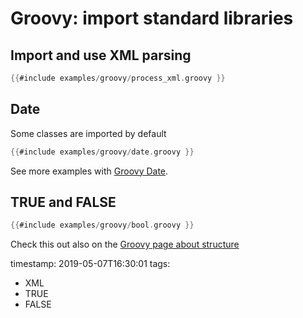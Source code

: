 # Groovy: import standard libraries


## Import and use XML parsing

```groovy
{{#include examples/groovy/process_xml.groovy }}
```

## Date

Some classes are imported by default

```groovy
{{#include examples/groovy/date.groovy }}
```

See more examples with [Groovy Date](/groovy-date-time).

## TRUE and FALSE

```groovy
{{#include examples/groovy/bool.groovy }}
```

Check this out also on the [Groovy page about structure](http://groovy-lang.org/structure.html)

timestamp: 2019-05-07T16:30:01
tags:
  - XML
  - TRUE
  - FALSE

